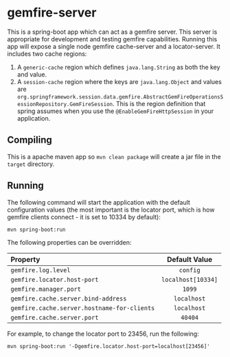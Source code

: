 # gemfire-server

This is a spring-boot app which can act as a gemfire server. This server is appropriate for development and testing gemfire capabilities. Running this app will expose a single node gemfire cache-server and a locator-server. It includes two cache regions:

1. A `generic-cache` region which defines `java.lang.String` as both the key and value.
2. A `session-cache` region where the keys are `java.lang.Object` and values are `org.springframework.session.data.gemfire.AbstractGemFireOperationsSessionRepository.GemFireSession`. This is the region definition that spring assumes when you use the `@EnableGemFireHttpSession` in your application.

## Compiling

This is a apache maven app so `mvn clean package` will create a jar file in the `target` directory.

## Running

The following command will start the application with the default configuration values (the most important is the locator port, which is how gemfire clients connect - it is set to 10334 by default):

```
mvn spring-boot:run
```

The following properties can be overridden:

| Property | Default Value |
| :---- | :---: |
| `gemfire.log.level` | `config` |
| `gemfire.locator.host-port` | `localhost[10334]` |
| `gemfire.manager.port` | `1099` |
| `gemfire.cache.server.bind-address` | `localhost` |
| `gemfire.cache.server.hostname-for-clients` | `localhost` |
| `gemfire.cache.server.port` | `40404` |

For example, to change the locator port to 23456, run the following:

```
mvn spring-boot:run '-Dgemfire.locator.host-port=localhost[23456]'
```
